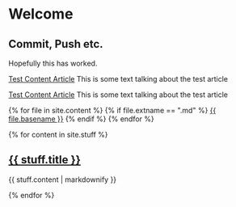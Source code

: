 # Welcome

## Commit, Push etc.
Hopefully this has worked.

[Test Content Article](/content/20211014_Test_Content_1.md)
This is some text talking about the test article

[Test Content Article](/content/20211005_Test_Content_1.md)
This is some text talking about the test article

{% for file in site.content %}
{% if file.extname == ".md" %}
[{{ file.basename }}]({{site.baseurl}}/{{file.basename}}.html)
{% endif %}
{% endfor %}

{% for content in site.stuff %}
  <h2>
    <a href="{{ stuff.url }}">
      {{ stuff.title }}
    </a>
  </h2>
  <p>{{ stuff.content | markdownify }}</p>
{% endfor %}